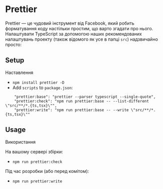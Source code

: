 # Prettier 

Prettier — це чудовий інструмент від Facebook, який робить форматування коду настільки простим, що варто згадати про нього. Налаштувати TypeScript за допомогою наших рекомендованих налаштувань проекту (також відомого як усе в папці `src`) надзвичайно просто:

## Setup 
Наставлення

* `npm install prettier -D` 
* Add `scripts` to `package.json`: 

```
    "prettier:base": "prettier --parser typescript --single-quote",
    "prettier:check": "npm run prettier:base -- --list-different \"src/**/*.{ts,tsx}\"",
    "prettier:write": "npm run prettier:base -- --write \"src/**/*.{ts,tsx}\""
```

## Usage 
Використання

На вашому сервері збірки:
* `npm run prettier:check` 

Під час розробки (або перед комітом):
* `npm run prettier:write`
